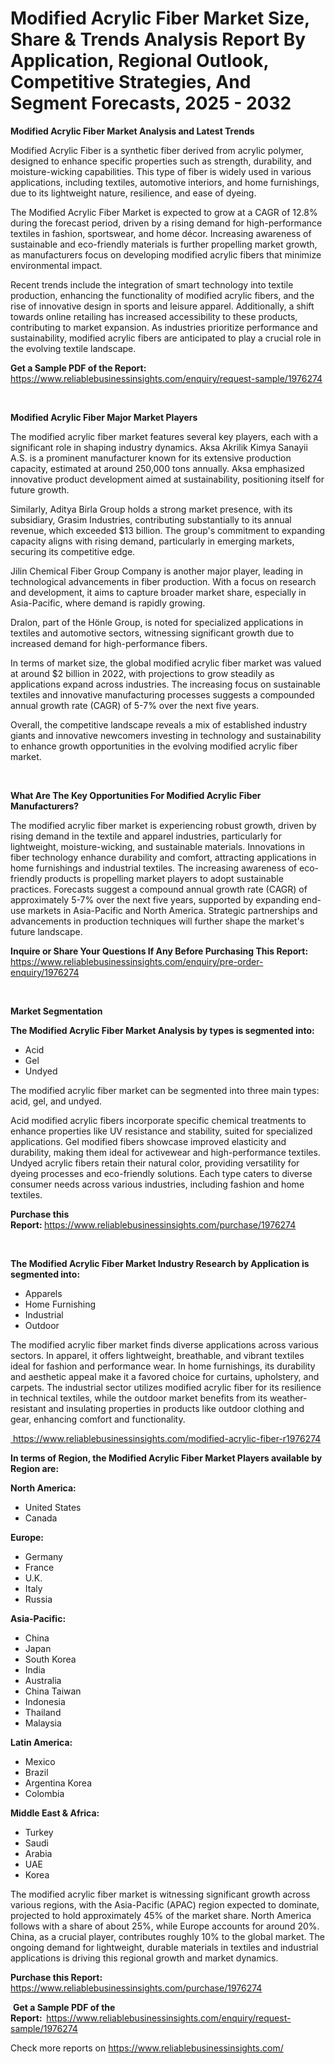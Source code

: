 <p><h1>Modified Acrylic Fiber Market Size, Share & Trends Analysis Report By Application, Regional Outlook, Competitive Strategies, And Segment Forecasts, 2025 - 2032</h1></p><p><strong>Modified Acrylic Fiber Market Analysis and Latest Trends</strong></p>
<p><p>Modified Acrylic Fiber is a synthetic fiber derived from acrylic polymer, designed to enhance specific properties such as strength, durability, and moisture-wicking capabilities. This type of fiber is widely used in various applications, including textiles, automotive interiors, and home furnishings, due to its lightweight nature, resilience, and ease of dyeing. </p><p>The Modified Acrylic Fiber Market is expected to grow at a CAGR of 12.8% during the forecast period, driven by a rising demand for high-performance textiles in fashion, sportswear, and home décor. Increasing awareness of sustainable and eco-friendly materials is further propelling market growth, as manufacturers focus on developing modified acrylic fibers that minimize environmental impact. </p><p>Recent trends include the integration of smart technology into textile production, enhancing the functionality of modified acrylic fibers, and the rise of innovative design in sports and leisure apparel. Additionally, a shift towards online retailing has increased accessibility to these products, contributing to market expansion. As industries prioritize performance and sustainability, modified acrylic fibers are anticipated to play a crucial role in the evolving textile landscape.</p></p>
<p><strong>Get a Sample PDF of the Report:&nbsp;</strong> <a href="https://www.reliablebusinessinsights.com/enquiry/request-sample/1976274?utm_campaign=2226&utm_medium=2&utm_source=Github&utm_content=ia&utm_term=04022025&utm_id=modified-acrylic-fiber">https://www.reliablebusinessinsights.com/enquiry/request-sample/1976274</a></p>
<p>&nbsp;</p>
<p><strong>Modified Acrylic Fiber Major Market Players</strong></p>
<p><p>The modified acrylic fiber market features several key players, each with a significant role in shaping industry dynamics. Aksa Akrilik Kimya Sanayii A.S. is a prominent manufacturer known for its extensive production capacity, estimated at around 250,000 tons annually. Aksa emphasized innovative product development aimed at sustainability, positioning itself for future growth.</p><p>Similarly, Aditya Birla Group holds a strong market presence, with its subsidiary, Grasim Industries, contributing substantially to its annual revenue, which exceeded $13 billion. The group's commitment to expanding capacity aligns with rising demand, particularly in emerging markets, securing its competitive edge. </p><p>Jilin Chemical Fiber Group Company is another major player, leading in technological advancements in fiber production. With a focus on research and development, it aims to capture broader market share, especially in Asia-Pacific, where demand is rapidly growing.</p><p>Dralon, part of the Hönle Group, is noted for specialized applications in textiles and automotive sectors, witnessing significant growth due to increased demand for high-performance fibers. </p><p>In terms of market size, the global modified acrylic fiber market was valued at around $2 billion in 2022, with projections to grow steadily as applications expand across industries. The increasing focus on sustainable textiles and innovative manufacturing processes suggests a compounded annual growth rate (CAGR) of 5-7% over the next five years. </p><p>Overall, the competitive landscape reveals a mix of established industry giants and innovative newcomers investing in technology and sustainability to enhance growth opportunities in the evolving modified acrylic fiber market.</p></p>
<p>&nbsp;</p>
<p><strong>What Are The Key Opportunities For Modified Acrylic Fiber Manufacturers?</strong></p>
<p><p>The modified acrylic fiber market is experiencing robust growth, driven by rising demand in the textile and apparel industries, particularly for lightweight, moisture-wicking, and sustainable materials. Innovations in fiber technology enhance durability and comfort, attracting applications in home furnishings and industrial textiles. The increasing awareness of eco-friendly products is propelling market players to adopt sustainable practices. Forecasts suggest a compound annual growth rate (CAGR) of approximately 5-7% over the next five years, supported by expanding end-use markets in Asia-Pacific and North America. Strategic partnerships and advancements in production techniques will further shape the market's future landscape.</p></p>
<p><strong>Inquire or Share Your Questions If Any Before Purchasing This Report:</strong> <a href="https://www.reliablebusinessinsights.com/enquiry/pre-order-enquiry/1976274?utm_campaign=2226&utm_medium=2&utm_source=Github&utm_content=ia&utm_term=04022025&utm_id=modified-acrylic-fiber">https://www.reliablebusinessinsights.com/enquiry/pre-order-enquiry/1976274</a></p>
<p>&nbsp;</p>
<p><strong>Market Segmentation</strong></p>
<p><strong>The Modified Acrylic Fiber Market Analysis by types is segmented into:</strong></p>
<p><ul><li>Acid</li><li>Gel</li><li>Undyed</li></ul></p>
<p><p>The modified acrylic fiber market can be segmented into three main types: acid, gel, and undyed. </p><p>Acid modified acrylic fibers incorporate specific chemical treatments to enhance properties like UV resistance and stability, suited for specialized applications. Gel modified fibers showcase improved elasticity and durability, making them ideal for activewear and high-performance textiles. Undyed acrylic fibers retain their natural color, providing versatility for dyeing processes and eco-friendly solutions. Each type caters to diverse consumer needs across various industries, including fashion and home textiles.</p></p>
<p><strong>Purchase this Report:&nbsp;</strong><a href="https://www.reliablebusinessinsights.com/purchase/1976274?utm_campaign=2226&utm_medium=2&utm_source=Github&utm_content=ia&utm_term=04022025&utm_id=modified-acrylic-fiber">https://www.reliablebusinessinsights.com/purchase/1976274</a></p>
<p>&nbsp;</p>
<p><strong>The Modified Acrylic Fiber Market Industry Research by Application is segmented into:</strong></p>
<p><ul><li>Apparels</li><li>Home Furnishing</li><li>Industrial</li><li>Outdoor</li></ul></p>
<p><p>The modified acrylic fiber market finds diverse applications across various sectors. In apparel, it offers lightweight, breathable, and vibrant textiles ideal for fashion and performance wear. In home furnishings, its durability and aesthetic appeal make it a favored choice for curtains, upholstery, and carpets. The industrial sector utilizes modified acrylic fiber for its resilience in technical textiles, while the outdoor market benefits from its weather-resistant and insulating properties in products like outdoor clothing and gear, enhancing comfort and functionality.</p></p>
<p><a href="https://www.reliablebusinessinsights.com/modified-acrylic-fiber-r1976274?utm_campaign=2226&utm_medium=2&utm_source=Github&utm_content=ia&utm_term=04022025&utm_id=modified-acrylic-fiber">&nbsp;https://www.reliablebusinessinsights.com/modified-acrylic-fiber-r1976274</a></p>
<p><strong>In terms of Region, the Modified Acrylic Fiber Market Players available by Region are:</strong></p>
<p>
    <p> <strong> North America: </strong>
        <ul>
            <li>United States</li>
            <li>Canada</li>
        </ul>
        </p> 
    <p> <strong> Europe: </strong>
        <ul>
            <li>Germany</li>
            <li>France</li>
            <li>U.K.</li>
            <li>Italy</li>
            <li>Russia</li>
        </ul>
        </p> 
    <p> <strong> Asia-Pacific: </strong>
        <ul>
            <li>China</li>
            <li>Japan</li>
            <li>South Korea</li>
            <li>India</li>
            <li>Australia</li>
            <li>China Taiwan</li>
            <li>Indonesia</li>
            <li>Thailand</li>
            <li>Malaysia</li>
        </ul>
        </p> 
    <p> <strong> Latin America: </strong>
        <ul>
            <li>Mexico</li>
            <li>Brazil</li>
            <li>Argentina Korea</li>
            <li>Colombia</li>
        </ul>
        </p> 
    <p> <strong> Middle East & Africa: </strong>
        <ul>
            <li>Turkey</li>
            <li>Saudi</li>
            <li>Arabia</li>
            <li>UAE</li>
            <li>Korea</li>
        </ul>
    </p>
    </p>
<p><p>The modified acrylic fiber market is witnessing significant growth across various regions, with the Asia-Pacific (APAC) region expected to dominate, projected to hold approximately 45% of the market share. North America follows with a share of about 25%, while Europe accounts for around 20%. China, as a crucial player, contributes roughly 10% to the global market. The ongoing demand for lightweight, durable materials in textiles and industrial applications is driving this regional growth and market dynamics.</p></p>
<p><strong>Purchase this Report: </strong><a href="https://www.reliablebusinessinsights.com/purchase/1976274?utm_campaign=2226&utm_medium=2&utm_source=Github&utm_content=ia&utm_term=04022025&utm_id=modified-acrylic-fiber">https://www.reliablebusinessinsights.com/purchase/1976274</a></p>
<p>&nbsp;<strong>Get a Sample PDF of the Report:&nbsp;&nbsp;</strong><a href="https://www.reliablebusinessinsights.com/enquiry/request-sample/1976274?utm_campaign=2226&utm_medium=2&utm_source=Github&utm_content=ia&utm_term=04022025&utm_id=modified-acrylic-fiber">https://www.reliablebusinessinsights.com/enquiry/request-sample/1976274</a></p>
<p><strong></strong></p>
<p>Check more reports on <a href="https://www.reliablebusinessinsights.com/?utm_campaign=2226&utm_medium=2&utm_source=Github&utm_content=ia&utm_term=04022025&utm_id=modified-acrylic-fiber">https://www.reliablebusinessinsights.com/</a></p>
